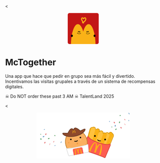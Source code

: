 <<div align="center">
  <a href="#">
    <picture>
      <img src="assets/logomt.png" width="100" alt="McTogether logo">
    </picture>
  </a>
</div>

# McTogether

Una app que hace que pedir en grupo sea más fácil y divertido. Incentivamos las visitas grupales a través de un sistema de recompensas digitales.

☠ Do NOT order these past 3 AM ☠
TalentLand 2025

<<div align="center">
  <a href="#">
    <picture>
      <img src="assets/celebrate.png" width="300" alt="Yay">
    </picture>
  </a>
</div>
